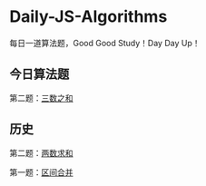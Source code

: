 # Daily-JS-Algorithms
每日一道算法题，Good Good Study！Day Day Up！

## 今日算法题

第二题：[三数之和](https://github.com/DeronEndless/Daily-JS-Algorithms/issues/3)

## 历史

第二题：[两数求和](https://github.com/DeronEndless/Daily-JS-Algorithms/issues/2)

第一题：[区间合并](https://github.com/DeronEndless/Daily-JS-Algorithms/issues/1)
